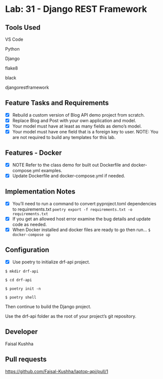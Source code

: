 # Lab: 31 - Django REST Framework

## Tools Used

VS Code

Python

Django

flake8

black

djangorestframework

## Feature Tasks and Requirements

- [x] Rebuild a custom version of Blog API demo project from scratch.
- [x] Replace Blog and Post with your own application and model.
- [x] Your model must have at least as many fields as demo’s model.
- [x] Your model must have one field that is a foreign key to user.
      NOTE: You are not required to build any templates for this lab.

## Features - Docker

- [x] NOTE Refer to the class demo for built out Dockerfile and docker-compose.yml examples.
- [x] Update Dockerfile and docker-compose.yml if needed.

## Implementation Notes

- [x] You’ll need to run a command to convert pyproject.toml dependencies to requirements.txt
      `poetry export -f requirements.txt -o requirements.txt`
- [x] If you get an allowed host error examine the bug details and update code as needed.
- [x] When Docker installed and docker files are ready to go then run… `$ docker-compose up`

## Configuration

- [x] Use poetry to initialize drf-api project.

```
$ mkdir drf-api

$ cd drf-api

$ poetry init -n

$ poetry shell
```

Then continue to build the Django project.

Use the drf-api folder as the root of your project’s git repository.

## Developer

Faisal Kushha

## Pull requests

https://github.com/Faisal-Kushha/laptop-api/pull/1
